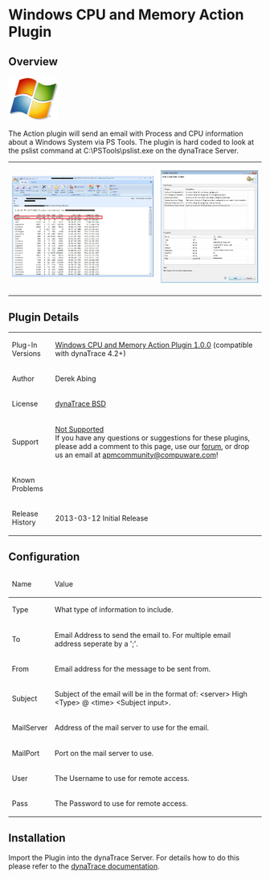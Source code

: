 <html xmlns="http://www.w3.org/1999/xhtml">
<head>
    <title>Windows CPU and Memory Action Plugin</title>
    <meta http-equiv="Content-Type" content="text/html; charset=UTF-8"/>
    <meta http-equiv="X-UA-Compatible" content="IE=EmulateIE8" />
    <meta content="Scroll Wiki Publisher" name="generator"/>
    <link type="text/css" rel="stylesheet" href="css/blueprint/liquid.css" media="screen, projection"/>
    <link type="text/css" rel="stylesheet" href="css/blueprint/print.css" media="print"/>
    <link type="text/css" rel="stylesheet" href="css/content-style.css" media="screen, projection, print"/>
    <link type="text/css" rel="stylesheet" href="css/screen.css" media="screen, projection"/>
    <link type="text/css" rel="stylesheet" href="css/print.css" media="print"/>
</head>
<body>
                <h1>Windows CPU and Memory Action Plugin</h1>
    <div class="section-2"  id="114557279_WindowsCPUandMemoryActionPlugin-Overview"  >
        <h2>Overview</h2>
    <p>
    </p>
            <img src="images_community/download/attachments/114557279/icon.png" alt="images_community/download/attachments/114557279/icon.png" class="confluence-embedded-image" />
            <p>
The Action plugin will send an email with Process and CPU information about a Windows System via PS Tools. The plugin is hard coded to look at the pslist command at C:\PSTools\pslist.exe on the dynaTrace Server.    </p>
    <p>
    </p>
    <div class="tablewrap">
        <table>
<thead class=" "></thead><tfoot class=" "></tfoot><tbody class=" ">    <tr>
            <td rowspan="1" colspan="1">
        <p>
            <img src="images_community/download/attachments/114557279/Email_Example.jpg" alt="images_community/download/attachments/114557279/Email_Example.jpg" class="" />
            </p>
            </td>
                <td rowspan="1" colspan="1">
        <p>
            <img src="images_community/download/attachments/114557279/CPU_and_Memory_Action_Email.jpg" alt="images_community/download/attachments/114557279/CPU_and_Memory_Action_Email.jpg" class="" />
            </p>
            </td>
        </tr>
    <tr>
            <td rowspan="1" colspan="1">
                </td>
                <td rowspan="1" colspan="1">
                </td>
        </tr>
</tbody>        </table>
            </div>
    <p>
    </p>
    </div>
    <div class="section-2"  id="114557279_WindowsCPUandMemoryActionPlugin-PluginDetails"  >
        <h2>Plugin Details</h2>
    <div class="tablewrap">
        <table>
<thead class=" "></thead><tfoot class=" "></tfoot><tbody class=" ">    <tr>
            <td rowspan="1" colspan="1">
        <p>
Plug-In Versions    </p>
            </td>
                <td rowspan="1" colspan="1">
        <p>
<a href="attachments_114688051_1_com.mycompany.myplugin_1.0.0.jar">Windows CPU and Memory Action Plugin 1.0.0</a> (compatible with dynaTrace 4.2+)    </p>
            </td>
        </tr>
    <tr>
            <td rowspan="1" colspan="1">
        <p>
Author    </p>
            </td>
                <td rowspan="1" colspan="1">
        <p>
Derek Abing    </p>
            </td>
        </tr>
    <tr>
            <td rowspan="1" colspan="1">
        <p>
License    </p>
            </td>
                <td rowspan="1" colspan="1">
        <p>
<a href="attachments_5275722_2_dynaTraceBSD.txt">dynaTrace BSD</a>    </p>
            </td>
        </tr>
    <tr>
            <td rowspan="1" colspan="1">
        <p>
Support    </p>
            </td>
                <td rowspan="1" colspan="1">
        <p>
<a href="https://community/display/DL/Support+Levels#SupportLevels-Community">Not Supported </a><br/>If you have any questions or suggestions for these plugins, please add a comment to this page, use our <a href="https://community.dynatrace.com/community/pages/viewpage.action?pageId=46628918">forum</a>, or drop us an email at <a href="mailto:apmcommunity@compuware.com">apmcommunity@compuware.com</a>!    </p>
            </td>
        </tr>
    <tr>
            <td rowspan="1" colspan="1">
        <p>
Known Problems    </p>
            </td>
                <td rowspan="1" colspan="1">
        <p>
    </p>
            </td>
        </tr>
    <tr>
            <td rowspan="1" colspan="1">
        <p>
Release History    </p>
            </td>
                <td rowspan="1" colspan="1">
        <p>
2013-03-12 Initial Release    </p>
            </td>
        </tr>
</tbody>        </table>
            </div>
    </div>
    <div class="section-2"  id="114557279_WindowsCPUandMemoryActionPlugin-Configuration"  >
        <h2>Configuration</h2>
    <div class="tablewrap">
        <table>
<thead class=" ">    <tr>
            <td rowspan="1" colspan="1">
        <p>
Name    </p>
            </td>
                <td rowspan="1" colspan="1">
        <p>
Value    </p>
            </td>
        </tr>
</thead><tfoot class=" "></tfoot><tbody class=" ">    <tr>
            <td rowspan="1" colspan="1">
        <p>
Type    </p>
            </td>
                <td rowspan="1" colspan="1">
        <p>
What type of information to include.    </p>
            </td>
        </tr>
    <tr>
            <td rowspan="1" colspan="1">
        <p>
To    </p>
            </td>
                <td rowspan="1" colspan="1">
        <p>
Email Address to send the email to. For multiple email address seperate by a ';'.    </p>
            </td>
        </tr>
    <tr>
            <td rowspan="1" colspan="1">
        <p>
From    </p>
            </td>
                <td rowspan="1" colspan="1">
        <p>
Email address for the message to be sent from.    </p>
            </td>
        </tr>
    <tr>
            <td rowspan="1" colspan="1">
        <p>
Subject    </p>
            </td>
                <td rowspan="1" colspan="1">
        <p>
Subject of the email will be in the format of: &lt;server&gt; High &lt;Type&gt; @ &lt;time&gt; &lt;Subject input&gt;.    </p>
            </td>
        </tr>
    <tr>
            <td rowspan="1" colspan="1">
        <p>
MailServer    </p>
            </td>
                <td rowspan="1" colspan="1">
        <p>
Address of the mail server to use for the email.    </p>
            </td>
        </tr>
    <tr>
            <td rowspan="1" colspan="1">
        <p>
MailPort    </p>
            </td>
                <td rowspan="1" colspan="1">
        <p>
Port on the mail server to use.    </p>
            </td>
        </tr>
    <tr>
            <td rowspan="1" colspan="1">
        <p>
User    </p>
            </td>
                <td rowspan="1" colspan="1">
        <p>
The Username to use for remote access.    </p>
            </td>
        </tr>
    <tr>
            <td rowspan="1" colspan="1">
        <p>
Pass    </p>
            </td>
                <td rowspan="1" colspan="1">
        <p>
The Password to use for remote access.    </p>
            </td>
        </tr>
</tbody>        </table>
            </div>
    </div>
    <div class="section-2"  id="114557279_WindowsCPUandMemoryActionPlugin-Installation"  >
        <h2>Installation</h2>
    <p>
Import the Plugin into the dynaTrace Server. For details how to do this please refer to the <a href="https://community.dynatrace.com/community/display/DOCDT50/Manage+and+Develop+Plugins#ManageandDevelopPlugins-ManageandDevelopPlugins">dynaTrace documentation</a>.    </p>
    </div>
            </div>
        </div>
        <div class="footer">
        </div>
    </div>
</body>
</html>
